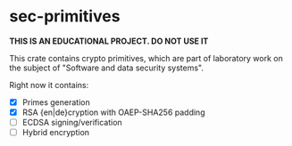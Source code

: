 # sec-primitives

**THIS IS AN EDUCATIONAL PROJECT. DO NOT USE IT**

This crate contains crypto primitives, which are part of laboratory work on the subject of "Software and data security systems".

Right now it contains:
- [x] Primes generation
- [x] RSA {en|de}cryption with OAEP-SHA256 padding
- [ ] ECDSA signing/verification
- [ ] Hybrid encryption
